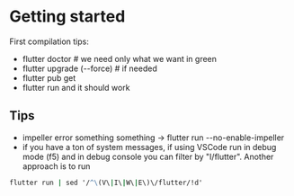 # Getting started

First compilation tips:

- flutter doctor # we need only what we want in green
- flutter upgrade (--force) # if needed
- flutter pub get
- flutter run
and it should work

## Tips

- impeller error something something -> flutter run --no-enable-impeller
- if you have a ton of system messages, if using VSCode run in debug mode (f5) and in debug console you can filter by "I/flutter". Another approach is to run

```cmd
flutter run | sed '/^\(V\|I\|W\|E\)\/flutter/!d'
```
